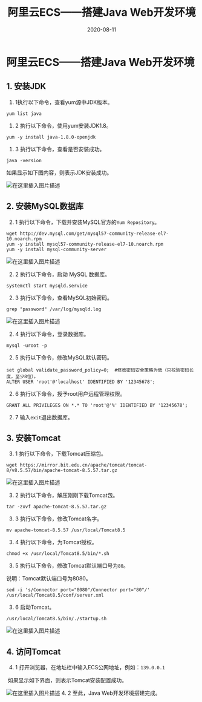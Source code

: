 ﻿---
title: 阿里云ECS——搭建Java Web开发环境
date: 2020-08-11
tag:
 - 阿里云七天训练营
categories:
 -  服务器
---


# 阿里云ECS——搭建Java Web开发环境

## 1. 安装JDK

1. 1执行以下命令，查看yum源中JDK版本。

```
yum list java
```

1. 2 执行以下命令，使用yum安装JDK1.8。

```
yum -y install java-1.8.0-openjdk
```

1. 3 执行以下命令，查看是否安装成功。

```
java -version
```

如果显示如下图内容，则表示JDK安装成功。



![在这里插入图片描述](https://img-blog.csdnimg.cn/20200811102731714.png)


## 2. 安装MySQL数据库

2. 1 执行以下命令，下载并安装MySQL官方的`Yum Repository`。

```
wget http://dev.mysql.com/get/mysql57-community-release-el7-10.noarch.rpm
yum -y install mysql57-community-release-el7-10.noarch.rpm
yum -y install mysql-community-server
```



![在这里插入图片描述](https://img-blog.csdnimg.cn/20200811102740840.png?x-oss-process=image/watermark,type_ZmFuZ3poZW5naGVpdGk,shadow_10,text_aHR0cHM6Ly9ibG9nLmNzZG4ubmV0L3dlaXhpbl80NjI4NDMwMg==,size_16,color_FFFFFF,t_70)


2. 2 执行以下命令，启动 MySQL 数据库。

```
systemctl start mysqld.service
```

2. 3 执行以下命令，查看MySQL初始密码。

```
grep "password" /var/log/mysqld.log
```



![在这里插入图片描述](https://img-blog.csdnimg.cn/20200811102750674.png)


2. 4 执行以下命令，登录数据库。

```
mysql -uroot -p
```

2. 5 执行以下命令，修改MySQL默认密码。

```
set global validate_password_policy=0;  #修改密码安全策略为低（只校验密码长度，至少8位）。
ALTER USER 'root'@'localhost' IDENTIFIED BY '12345678';
```

2. 6 执行以下命令，授予root用户远程管理权限。

```
GRANT ALL PRIVILEGES ON *.* TO 'root'@'%' IDENTIFIED BY '12345678';
```

2. 7 输入`exit`退出数据库。

## 3. 安装Tomcat

3. 1 执行以下命令，下载Tomcat压缩包。

```
wget https://mirror.bit.edu.cn/apache/tomcat/tomcat-8/v8.5.57/bin/apache-tomcat-8.5.57.tar.gz
```



![在这里插入图片描述](https://img-blog.csdnimg.cn/20200811102801749.png?x-oss-process=image/watermark,type_ZmFuZ3poZW5naGVpdGk,shadow_10,text_aHR0cHM6Ly9ibG9nLmNzZG4ubmV0L3dlaXhpbl80NjI4NDMwMg==,size_16,color_FFFFFF,t_70)


3.  2 执行以下命令，解压刚刚下载Tomcat包。

```
tar -zxvf apache-tomcat-8.5.57.tar.gz 
```

3.  3 执行以下命令，修改Tomcat名字。

```
mv apache-tomcat-8.5.57 /usr/local/Tomcat8.5
```

3. 4 执行以下命令，为Tomcat授权。

```
chmod +x /usr/local/Tomcat8.5/bin/*.sh
```

3. 5 执行以下命令，修改Tomcat默认端口号为`80`。

说明：Tomcat默认端口号为8080。

```
sed -i 's/Connector port="8080"/Connector port="80"/' /usr/local/Tomcat8.5/conf/server.xml
```

3. 6 启动Tomcat。

```
/usr/local/Tomcat8.5/bin/./startup.sh
```



![在这里插入图片描述](https://img-blog.csdnimg.cn/20200811102813289.png)


## 4. 访问Tomcat

4.  1 打开浏览器，在地址栏中输入ECS公网地址，例如：`139.0.0.1`

   ​	如果显示如下界面，则表示Tomcat安装配置成功。



![在这里插入图片描述](https://img-blog.csdnimg.cn/20200811102822876.png?x-oss-process=image/watermark,type_ZmFuZ3poZW5naGVpdGk,shadow_10,text_aHR0cHM6Ly9ibG9nLmNzZG4ubmV0L3dlaXhpbl80NjI4NDMwMg==,size_16,color_FFFFFF,t_70)
4.  2 至此，Java Web开发环境搭建完成。

<Valine></Valine>